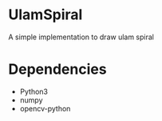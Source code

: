 # UlamSpiral
A simple implementation to draw ulam spiral


# Dependencies
* Python3
* numpy
* opencv-python
